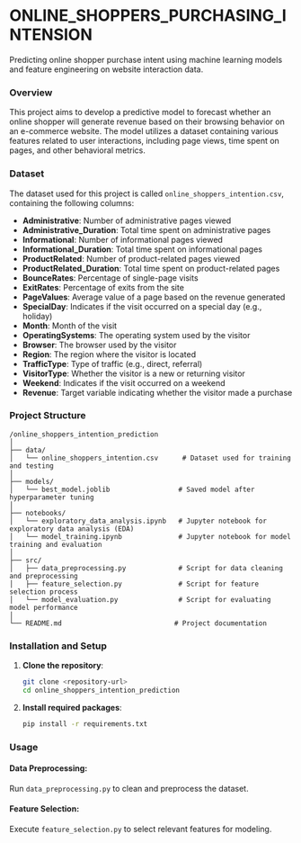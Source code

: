 # ONLINE_SHOPPERS_PURCHASING_INTENSION
Predicting online shopper purchase intent using machine learning models and feature engineering on website interaction data.

### Overview
This project aims to develop a predictive model to forecast whether an online shopper will generate revenue based on their browsing behavior on an e-commerce website. The model utilizes a dataset containing various features related to user interactions, including page views, time spent on pages, and other behavioral metrics.

### Dataset
The dataset used for this project is called `online_shoppers_intention.csv`, containing the following columns:

- **Administrative**: Number of administrative pages viewed
- **Administrative_Duration**: Total time spent on administrative pages
- **Informational**: Number of informational pages viewed
- **Informational_Duration**: Total time spent on informational pages
- **ProductRelated**: Number of product-related pages viewed
- **ProductRelated_Duration**: Total time spent on product-related pages
- **BounceRates**: Percentage of single-page visits
- **ExitRates**: Percentage of exits from the site
- **PageValues**: Average value of a page based on the revenue generated
- **SpecialDay**: Indicates if the visit occurred on a special day (e.g., holiday)
- **Month**: Month of the visit
- **OperatingSystems**: The operating system used by the visitor
- **Browser**: The browser used by the visitor
- **Region**: The region where the visitor is located
- **TrafficType**: Type of traffic (e.g., direct, referral)
- **VisitorType**: Whether the visitor is a new or returning visitor
- **Weekend**: Indicates if the visit occurred on a weekend
- **Revenue**: Target variable indicating whether the visitor made a purchase

### Project Structure

```
/online_shoppers_intention_prediction
│
├── data/
│   └── online_shoppers_intention.csv      # Dataset used for training and testing
│
├── models/
│   └── best_model.joblib                 # Saved model after hyperparameter tuning
│
├── notebooks/
│   └── exploratory_data_analysis.ipynb   # Jupyter notebook for exploratory data analysis (EDA)
│   └── model_training.ipynb              # Jupyter notebook for model training and evaluation
│
├── src/
│   ├── data_preprocessing.py             # Script for data cleaning and preprocessing
│   ├── feature_selection.py              # Script for feature selection process
│   └── model_evaluation.py               # Script for evaluating model performance
│
└── README.md                            # Project documentation
```

### Installation and Setup

1. **Clone the repository**:
    ```bash
    git clone <repository-url>
    cd online_shoppers_intention_prediction
    ```

2. **Install required packages**:
    ```bash
    pip install -r requirements.txt
    ```

### Usage

#### Data Preprocessing:
Run `data_preprocessing.py` to clean and preprocess the dataset.

#### Feature Selection:
Execute `feature_selection.py` to select relevant features for modeling.
